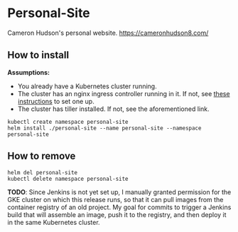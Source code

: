 # Personal-Site

Cameron Hudson's personal website.
https://cameronhudson8.com/

## How to install

**Assumptions:**
* You already have a Kubernetes cluster running.
* The cluster has an nginx ingress controller running in it. If not, see [these instructions](https://cloud.google.com/community/tutorials/nginx-ingress-gke) to set one up.
* The cluster has tiller installed. If not, see the aforementioned link.

```
kubectl create namespace personal-site
helm install ./personal-site --name personal-site --namespace personal-site
```

## How to remove

```
helm del personal-site
kubectl delete namespace personal-site
```

**TODO**: Since Jenkins is not yet set up, I manually granted permission for the GKE cluster on which this release runs, so that it can pull images from the container registry of an old project. My goal for commits to trigger a Jenkins build that will assemble an image, push it to the registry, and then deploy it in the same Kubernetes cluster.
